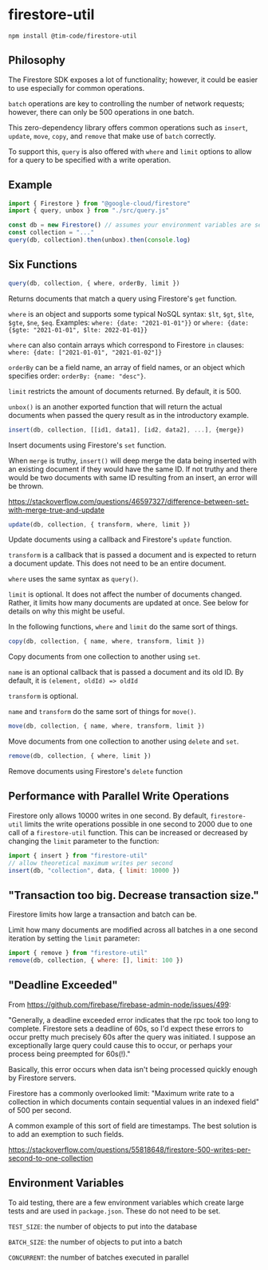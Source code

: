 # firestore-util

```
npm install @tim-code/firestore-util
```

## Philosophy

The Firestore SDK exposes a lot of functionality; however, it could be easier to use especially for common operations.

`batch` operations are key to controlling the number of network requests; however, there can only be 500 operations in one batch.

This zero-dependency library offers common operations such as `insert`, `update`, `move`, `copy`, and `remove` that make use of `batch` correctly.

To support this, `query` is also offered with `where` and `limit` options to allow for a query to be specified with a write operation.

## Example

```js
import { Firestore } from "@google-cloud/firestore"
import { query, unbox } from "./src/query.js"

const db = new Firestore() // assumes your environment variables are setup correctly
const collection = "..."
query(db, collection).then(unbox).then(console.log)
```

## Six Functions

```js
query(db, collection, { where, orderBy, limit })
```

Returns documents that match a query using Firestore's `get` function.

`where` is an object and supports some typical NoSQL syntax: `$lt`, `$gt`, `$lte`, `$gte`, `$ne`, `$eq`. Examples: `where: {date: "2021-01-01"}}` or `where: {date: {$gte: "2021-01-01", $lte: 2022-01-01}}`

`where` can also contain arrays which correspond to Firestore `in` clauses: `where: {date: ["2021-01-01", "2021-01-02"]}`

`orderBy` can be a field name, an array of field names, or an object which specifies order: `orderBy: {name: "desc"}`.

`limit` restricts the amount of documents returned. By default, it is 500.

`unbox()` is an another exported function that will return the actual documents when passed the query result as in the introductory example.

```js
insert(db, collection, [[id1, data1], [id2, data2], ...], {merge})
```

Insert documents using Firestore's `set` function.

When `merge` is truthy, `insert()` will deep merge the data being inserted with an existing document if they would have the same ID. If not truthy and there would be two documents with same ID resulting from an insert, an error will be thrown.

https://stackoverflow.com/questions/46597327/difference-between-set-with-merge-true-and-update

```js
update(db, collection, { transform, where, limit })
```

Update documents using a callback and Firestore's `update` function.

`transform` is a callback that is passed a document and is expected to return a document update. This does not need to be an entire document.

`where` uses the same syntax as `query()`.

`limit` is optional. It does not affect the number of documents changed. Rather, it limits how many documents are updated at once. See below for details on why this might be useful.

In the following functions, `where` and `limit` do the same sort of things.

```js
copy(db, collection, { name, where, transform, limit })
```

Copy documents from one collection to another using `set`.

`name` is an optional callback that is passed a document and its old ID. By default, it is `(element, oldId) => oldId`

`transform` is optional.

`name` and `transform` do the same sort of things for `move()`.

```js
move(db, collection, { name, where, transform, limit })
```

Move documents from one collection to another using `delete` and `set`.

```js
remove(db, collection, { where, limit })
```

Remove documents using Firestore's `delete` function

## Performance with Parallel Write Operations

Firestore only allows 10000 writes in one second. By default, `firestore-util` limits the write operations possible in one second to 2000 due to one call of a `firestore-util` function. This can be increased or decreased by changing the `limit` parameter to the function:

```js
import { insert } from "firestore-util"
// allow theoretical maximum writes per second
insert(db, "collection", data, { limit: 10000 })
```

## "Transaction too big. Decrease transaction size."

Firestore limits how large a transaction and batch can be.

Limit how many documents are modified across all batches in a one second iteration by setting the `limit` parameter:

```js
import { remove } from "firestore-util"
remove(db, collection, { where: [], limit: 100 })
```

## "Deadline Exceeded"

From https://github.com/firebase/firebase-admin-node/issues/499:

"Generally, a deadline exceeded error indicates that the rpc took too long to complete. Firestore sets a deadline of 60s, so I'd expect these errors to occur pretty much precisely 60s after the query was initiated. I suppose an exceptionally large query could cause this to occur, or perhaps your process being preempted for 60s(!)."

Basically, this error occurs when data isn't being processed quickly enough by Firestore servers.

Firestore has a commonly overlooked limit: "Maximum write rate to a collection in which documents contain sequential values in an indexed field" of 500 per second.

A common example of this sort of field are timestamps. The best solution is to add an exemption to such fields.

https://stackoverflow.com/questions/55818648/firestore-500-writes-per-second-to-one-collection

## Environment Variables

To aid testing, there are a few environment variables which create large tests and are used in `package.json`. These do not need to be set.

`TEST_SIZE`: the number of objects to put into the database

`BATCH_SIZE`: the number of objects to put into a batch

`CONCURRENT`: the number of batches executed in parallel
